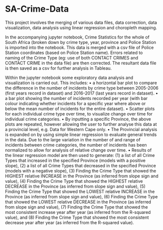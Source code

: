 # SA-Crime-Data
This project involves the merging of various data files, data correction, data visualization, data analysis using linear regression and choropleth mapping.

In the accompanying jupyter notebook, Crime Statistics for the whole of South Africa (broken down by crime type, year, province and Police Station is imported into the notebook. This data is merged with a csv file of Police Station coordinates (based on Police Station name). 
Errors related to naming of the Crime Type (eg: use of both CONTACT CRIMES and CONTACT CRIME in the data file) are then corrected. 
The resultant data file is then saved as a csv for further analysis in Tableau.

Within the jupyter notebook some exploratory data analysis and visualization is carried out.
This includes:
•	a horizontal bar plot to compare the difference in the number of incidents by crime type between 2005-2006 (first years record in dataset) and 2016-2017 (last years record in dataset).
•	a bar plot showing the number of incidents recorded per year (with bar colour indicating whether incidents for a specific year where above or below the mean number of incidents for the entire dataset). 
•	Scatter plots for each individual crime type over time, to visualize change over time for individual crime categories.
•	By inputting a specific Province, the above plots are repeated, however allowing the user to further analyse this data at a provincial level, e.g. Data for Western Cape only.
•	The Provincial analysis is expanded on by using simple linear regression to evaluate general trends in the data. Due to the large variation in the number of and range of incidents between crime categories, the number of incidents has been normalized to allow for analysis of relative change over time. 
•	Results of the linear regression model are then used to generate: (1) a list of all Crime Types that increased in the specified Province (models with a positive slope), (2) a list of all Crime Types that decreased in the specified Province (models with a negative slope), (3) Finding the Crime Type that showed the HIGHEST relative INCREASE in the Province (as inferred from slope sign and value), (4) Finding the Crime Type that showed the HIGHEST relative DECREASE in the Province (as inferred from slope sign and value), (5) Finding the Crime Type that showed the LOWEST relative INCREASE in the Province (as inferred from slope sign and value), (6) Finding the Crime Type that showed the LOWEST relative DECREASE in the Province (as inferred from slope sign and value), (7) Finding the Crime Type that showed the most consistent increase year after year (as inferred from the R-squared value), and (8) Finding the Crime Type that showed the most consistent decrease year after year (as inferred from the R-squared value).
